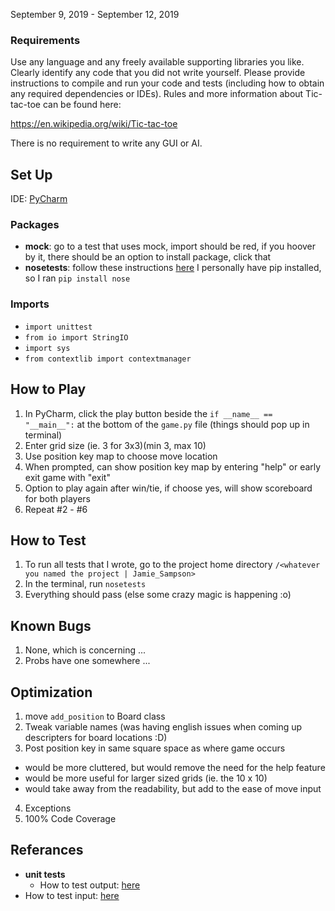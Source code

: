 September 9, 2019 - September 12, 2019

### Requirements
Use any language and any freely available supporting libraries you like. Clearly identify any
code that you did not write yourself. Please provide instructions to compile and run your code
and tests (including how to obtain any required dependencies or IDEs). Rules and more
information about Tic-tac-toe can be found here:

https://en.wikipedia.org/wiki/Tic-tac-toe

There is no requirement to write any GUI or AI.


## Set Up
IDE: [PyCharm](https://www.jetbrains.com/pycharm/download/#section=windows)

### Packages
- **mock**: go to a test that uses mock, import should be red, if you hoover by it, there should be an option
        to install package, click that
- **nosetests**: follow these instructions [here](https://nose.readthedocs.io/en/latest/)
             I personally have pip installed, so I ran `pip install nose`

### Imports
- `import unittest`
- `from io import StringIO`
- `import sys`
- `from contextlib import contextmanager`

## How to Play
1. In PyCharm, click the play button beside the `if __name__ == "__main__":`
   at the bottom of the `game.py` file (things should pop up in terminal)
2. Enter grid size (ie. 3 for 3x3)(min 3, max 10)
3. Use position key map to choose move location
4. When prompted, can show position key map by entering "help" or early exit game with "exit"
5. Option to play again after win/tie, if choose yes, will show scoreboard for both players
6. Repeat #2 - #6

## How to Test
1. To run all tests that I wrote, go to the project home directory `/<whatever you named the project | Jamie_Sampson>`
2. In the terminal, run `nosetests`
3. Everything should pass (else some crazy magic is happening :o) 

## Known Bugs
1. None, which is concerning ...
2. Probs have one somewhere ...

## Optimization
1. move `add_position` to Board class
2. Tweak variable names (was having english issues when coming up descripters for board locations :D)
3. Post position key in same square space as where game occurs
 - would be more cluttered, but would remove the need for the help feature
 - would be more useful for larger sized grids (ie. the 10 x 10)
 - would take away from the readability, but add to the ease of move input
4. Exceptions
5. 100% Code Coverage


## Referances
- **unit tests**
  - How to test output: [here]( https://stackoverflow.com/questions/4219717/how-to-assert-output-with-nosetest-unittest-in-python)
 - How to test input: [here](https://dev.to/vergeev/how-to-test-input-processing-in-python-3)
